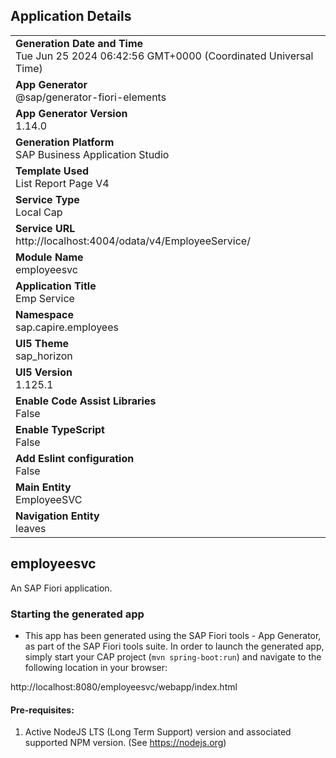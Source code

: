 ## Application Details
|               |
| ------------- |
|**Generation Date and Time**<br>Tue Jun 25 2024 06:42:56 GMT+0000 (Coordinated Universal Time)|
|**App Generator**<br>@sap/generator-fiori-elements|
|**App Generator Version**<br>1.14.0|
|**Generation Platform**<br>SAP Business Application Studio|
|**Template Used**<br>List Report Page V4|
|**Service Type**<br>Local Cap|
|**Service URL**<br>http://localhost:4004/odata/v4/EmployeeService/
|**Module Name**<br>employeesvc|
|**Application Title**<br>Emp Service|
|**Namespace**<br>sap.capire.employees|
|**UI5 Theme**<br>sap_horizon|
|**UI5 Version**<br>1.125.1|
|**Enable Code Assist Libraries**<br>False|
|**Enable TypeScript**<br>False|
|**Add Eslint configuration**<br>False|
|**Main Entity**<br>EmployeeSVC|
|**Navigation Entity**<br>leaves|

## employeesvc

An SAP Fiori application.

### Starting the generated app

-   This app has been generated using the SAP Fiori tools - App Generator, as part of the SAP Fiori tools suite.  In order to launch the generated app, simply start your CAP project (```mvn spring-boot:run```) and navigate to the following location in your browser:

http://localhost:8080/employeesvc/webapp/index.html

#### Pre-requisites:

1. Active NodeJS LTS (Long Term Support) version and associated supported NPM version.  (See https://nodejs.org)


